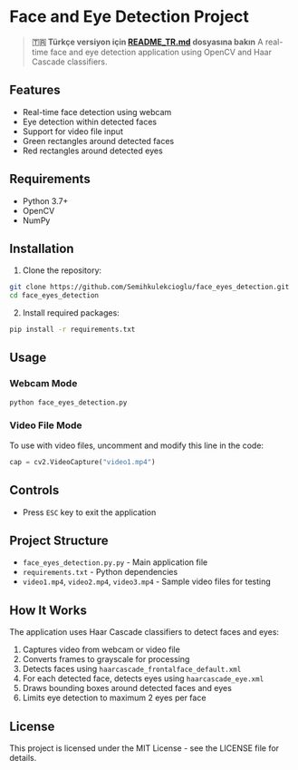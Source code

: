 # Face and Eye Detection Project

> **🇹🇷 Türkçe versiyon için [README_TR.md](README_TR.md) dosyasına bakın**
A real-time face and eye detection application using OpenCV and Haar Cascade classifiers.

## Features

- Real-time face detection using webcam
- Eye detection within detected faces
- Support for video file input
- Green rectangles around detected faces
- Red rectangles around detected eyes

## Requirements

- Python 3.7+
- OpenCV
- NumPy

## Installation

1. Clone the repository:
```bash
git clone https://github.com/Semihkulekcioglu/face_eyes_detection.git
cd face_eyes_detection
```

2. Install required packages:
```bash
pip install -r requirements.txt
```

## Usage

### Webcam Mode
```bash
python face_eyes_detection.py
```

### Video File Mode
To use with video files, uncomment and modify this line in the code:
```python
cap = cv2.VideoCapture("video1.mp4")
```

## Controls

- Press `ESC` key to exit the application

## Project Structure

- `face_eyes_detection.py.py` - Main application file
- `requirements.txt` - Python dependencies
- `video1.mp4`, `video2.mp4`, `video3.mp4` - Sample video files for testing

## How It Works

The application uses Haar Cascade classifiers to detect faces and eyes:
1. Captures video from webcam or video file
2. Converts frames to grayscale for processing
3. Detects faces using `haarcascade_frontalface_default.xml`
4. For each detected face, detects eyes using `haarcascade_eye.xml`
5. Draws bounding boxes around detected faces and eyes
6. Limits eye detection to maximum 2 eyes per face

## License

This project is licensed under the MIT License - see the LICENSE file for details.

